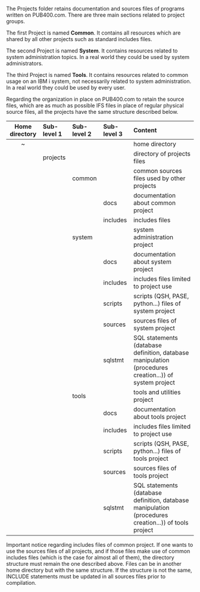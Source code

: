 The Projects folder retains documentation and sources files of programs written on PUB400.com. There are three main sections related to project groups.

The first Project is named **Common**. It contains all resources which are shared by all other projects such as standard includes files.

The second Project is named **System**. It contains resources related to system administration topics. In a real world they could be used by system administrators.

The third Project is named **Tools**. It contains resources related to common usage on an IBM i system, not necessarily related to system administration. In a real world they could be used by every user.

Regarding the organization in place on PUB400.com to retain the source files, which are as much as possible IFS files in place of regular physical source files, all the projects have the same structure described below.

|Home directory|Sub-level 1|Sub-level 2|Sub-level 3|Content|
|:---:|:---|:---|:---|:---|
|~||||home directory|
||projects|||directory of projects files|
|||common||common sources files used by other projects|
||||docs|documentation about common project|
||||includes|includes files|
|||system||system administration project|
||||docs|documentation about system project|
||||includes|includes files limited to project use|
||||scripts|scripts (QSH, PASE, python...) files of system project|
||||sources|sources files of system project|
||||sqlstmt|SQL statements (database definition, database manipulation (procedures creation...)) of system project|
|||tools||tools and utilities project|
||||docs|documentation about tools project|
||||includes|includes files limited to project use|
||||scripts|scripts (QSH, PASE, python...) files of tools project|
||||sources|sources files of tools project|
||||sqlstmt|SQL statements (database definition, database manipulation (procedures creation...)) of tools project|

Important notice regarding includes files of common project. If one wants to use the sources files of all projects, and if those files make use of common includes files (which is the case for almost all of them), the directory structure must remain the one described above. Files can be in another home directory but with the same structure. If the structure is not the same, INCLUDE statements must be updated in all sources files prior to compilation.
